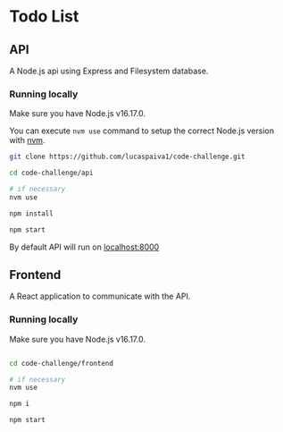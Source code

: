 # Todo List

## API

A Node.js api using Express and Filesystem database.

### Running locally

Make sure you have Node.js v16.17.0.

You can execute `nvm use` command to setup the correct Node.js version with [nvm](https://github.com/nvm-sh/nvm).

```bash
git clone https://github.com/lucaspaiva1/code-challenge.git

cd code-challenge/api

# if necessary
nvm use

npm install

npm start
```

By default API will run on [localhost:8000](http://localhost:8000)

## Frontend

A React application to communicate with the API.

### Running locally

Make sure you have Node.js v16.17.0.

```bash

cd code-challenge/frontend

# if necessary
nvm use

npm i

npm start
```
